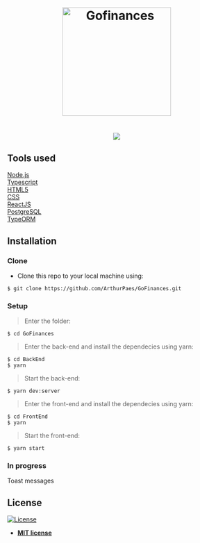 <h1 align="center">
    <img alt="Gofinances" src="https://ik.imagekit.io/hwyksvj4iv/gofinances_FtYnL5e0v.svg" width="250px" />
</h1>

<h1 align="center">
<img src="https://user-images.githubusercontent.com/47614825/86942952-33c4c500-c11c-11ea-8993-b17749fb8092.gif"/>   
</h1>



## Tools used 
<a href="https://nodejs.org/en/">Node.js</a>  <br/>
<a href="https://www.typescriptlang.org/">Typescript</a> <br/>
<a href="">HTML5</a> <br/>
<a href="">CSS</a> <br/>
<a href="https://pt-br.reactjs.org/">ReactJS</a> <br/>
<a href="https://www.postgresql.org/">PostgreSQL</a> <br/>
<a href="https://typeorm.io/#/">TypeORM</a>

## Installation

### Clone

- Clone this repo to your local machine using:
```shell
$ git clone https://github.com/ArthurPaes/GoFinances.git
```
### Setup
> Enter the folder:
```shell
$ cd GoFinances
```
>Enter the back-end and install the dependecies using yarn:
```shell
$ cd BackEnd
$ yarn
```
>Start the back-end:
```shell
$ yarn dev:server
```

>Enter the front-end and install the dependecies using yarn:
```shell
$ cd FrontEnd
$ yarn
```
>Start the front-end:
```shell
$ yarn start
```

### In progress
Toast messages








## License

[![License](http://img.shields.io/:license-mit-blue.svg?style=flat-square)](http://badges.mit-license.org)

- **[MIT license](http://opensource.org/licenses/mit-license.php)**
